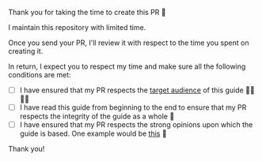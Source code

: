 Thank you for taking the time to create this PR 💐

I maintain this repository with limited time.

Once you send your PR, I'll review it with respect to the time you spent on creating it.

In return, I expect you to respect my time and make sure all the following conditions are met:

- [ ] I have ensured that my PR respects the [target audience](https://github.com/sam-hosseini/freelancing-in-finland#how-can-this-guide-solve-the-problem) of this guide 👩‍💻👨‍💻
- [ ] I have read this guide from beginning to the end to ensure that my PR respects the integrity of the guide as a whole 💯
- [ ] I have ensured that my PR respects the strong opinions upon which the guide is based. One example would be [this](https://github.com/sam-hosseini/freelancing-in-finland/#take-out-money-from-your-company-in-the-most-tax-optimal-way) 🤝

Thank you!
